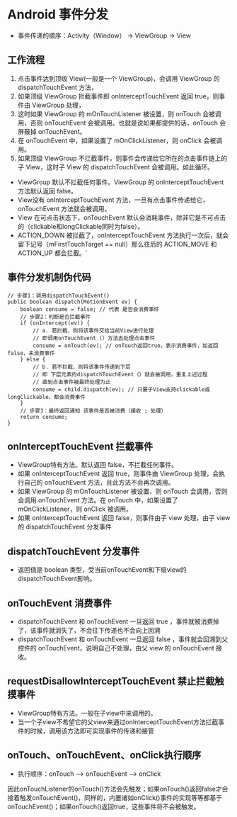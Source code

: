 # Android 事件分发

* 事件传递的顺序：Activity（Window） -> ViewGroup -> View

## 工作流程

1. 点击事件达到顶级 View(一般是一个 ViewGroup)，会调用 ViewGroup 的 dispatchTouchEvent 方法，
2. 如果顶级 ViewGroup 拦截事件即 onInterceptTouchEvent 返回 true，则事件由 ViewGroup 处理，
3. 这时如果 ViewGroup 的 mOnTouchListener 被设置，则 onTouch 会被调用，否则 onTouchEvent 会被调用。也就是说如果都提供的话，onTouch 会屏蔽掉 onTouchEvent。
4. 在 onTouchEvent 中，如果设置了 mOnClickListener，则 onClick 会被调用。
5. 如果顶级 ViewGroup 不拦截事件，则事件会传递给它所在的点击事件链上的子 View，这时子 View 的 dispatchTouchEvent 会被调用。如此循环。

* ViewGroup 默认不拦截任何事件。ViewGroup 的 onInterceptTouchEvent 方法默认返回 false。
* View没有 onInterceptTouchEvent 方法，一旦有点击事件传递给它，onTouchEvent 方法就会被调用。
* View 在可点击状态下，onTouchEvent 默认会消耗事件，除非它是不可点击的（clickable和longClickable同时为false）。
* ACTION_DOWN 被拦截了，onInterceptTouchEvent 方法执行一次后，就会留下记号（mFirstTouchTarget == null）那么往后的 ACTION_MOVE 和 ACTION_UP 都会拦截。`

## 事件分发机制伪代码

```
// 步骤1：调用dispatchTouchEvent()
public boolean dispatch(MotionEvent ev) {
    boolean consume = false; // 代表 是否会消费事件
    // 步骤2：判断是否拦截事件
    if (onIntercept(ev)) {
        // a. 若拦截，则将该事件交给当前View进行处理
        // 即调用onTouchEvent (）方法去处理点击事件
        consume = onTouch(ev); // onTouch返回true，表示消费事件，如返回false，未消费事件
    } else {
        // b. 若不拦截，则将该事件传递到下层
        // 即 下层元素的dispatchTouchEvent（）就会被调用，重复上述过程
        // 直到点击事件被最终处理为止
        consume = child.dispatch(ev); // 只要子View支持clickable或longClickable，都会消费事件
    }
    // 步骤3：最终返回通知 该事件是否被消费（接收 ; 处理）
    return consume;
}
```

## onInterceptTouchEvent 拦截事件

* ViewGroup特有方法。默认返回 false，不拦截任何事件。
* 如果 onInterceptTouchEvent 返回 true，则事件由 ViewGroup 处理，会执行自己的 onTouchEvent 方法，且此方法不会再次调用。
* 如果 ViewGroup 的 mOnTouchListener 被设置，则 onTouch 会调用，否则会调用 onTouchEvent 方法。在 onTouch 中，如果设置了 mOnClickListener，则 onClick 被调用。
* 如果 onInterceptTouchEvent 返回 false，则事件由子 view 处理，由子 view 的 dispatchTouchEvent 分发事件

## dispatchTouchEvent 分发事件

* 返回值是 boolean 类型，受当前onTouchEvent和下级view的dispatchTouchEvent影响。

## onTouchEvent 消费事件

* dispatchTouchEvent 和 onTouchEvent 一旦返回 true ，事件就被消费掉了，该事件就消失了，不会往下传递也不会向上回溯
* dispatchTouchEvent 和 onTouchEvent 一旦返回 false ，事件就会回溯到父控件的 onTouchEvent，说明自己不处理，由父 view 的 onTouchEvent 接收。

## requestDisallowInterceptTouchEvent 禁止拦截触摸事件

* ViewGroup特有方法。一般在子view中来调用的。
* 当一个子view不希望它的父view来通过onInterceptTouchEvent方法拦截事件的时候，调用该方法即可实现事件的传递和接管

## onTouch、onTouchEvent、onClick执行顺序

* 执行顺序：onTouch —> onTouchEvent —> onClick

因此onTouchListener的onTouch()方法会先触发；如果onTouch()返回false才会接着触发onTouchEvent()，同样的，内置诸如onClick()事件的实现等等都基于onTouchEvent()；如果onTouch()返回true，这些事件将不会被触发。
